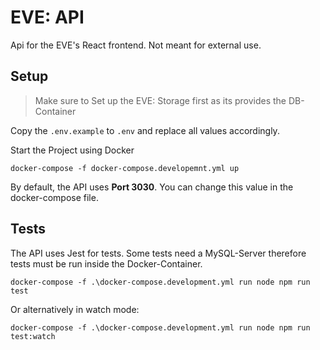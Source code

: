 # EVE: API

Api for the EVE's React frontend. Not meant for external use.

## Setup

> Make sure to Set up the EVE: Storage first as its provides the DB-Container

Copy the `.env.example` to `.env` and replace all values accordingly.

Start the Project using Docker

````
docker-compose -f docker-compose.developemnt.yml up
````

By default, the API uses **Port 3030**. You can change this value in the docker-compose file.

## Tests

The API uses Jest for tests. Some tests need a MySQL-Server therefore tests must be run inside the Docker-Container.

````
docker-compose -f .\docker-compose.development.yml run node npm run test
````

Or alternatively in watch mode:

````
docker-compose -f .\docker-compose.development.yml run node npm run test:watch
````
